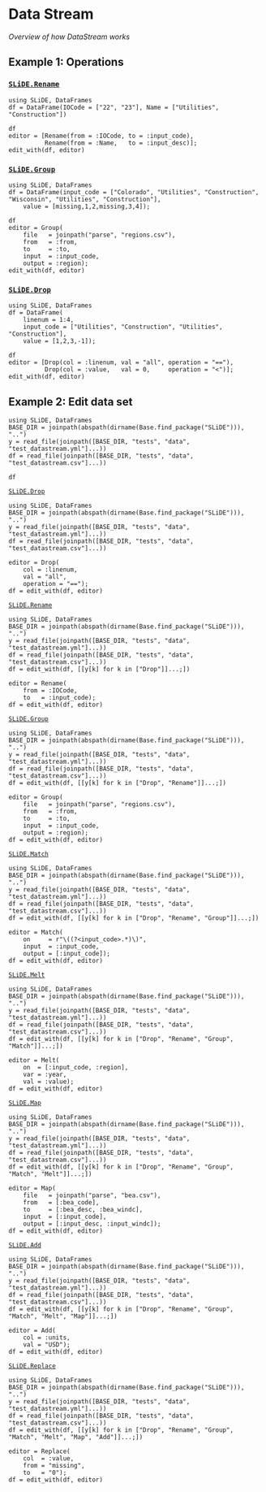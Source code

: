 # Data Stream

*Overview of how DataStream works*

## Example 1: Operations


### [`SLiDE.Rename`](@ref)

```@setup ex1_datastream_rename
using SLiDE, DataFrames
df = DataFrame(IOCode = ["22", "23"], Name = ["Utilities", "Construction"])
```

```@repl ex1_datastream_rename
df
editor = [Rename(from = :IOCode, to = :input_code),
          Rename(from = :Name,   to = :input_desc)];
edit_with(df, editor)
```

### [`SLiDE.Group`](@ref)

```@setup ex1_datastream_group
using SLiDE, DataFrames
df = DataFrame(input_code = ["Colorado", "Utilities", "Construction", "Wisconsin", "Utilities", "Construction"],
    value = [missing,1,2,missing,3,4]);
```

```@repl ex1_datastream_group
df
editor = Group(
    file   = joinpath("parse", "regions.csv"),
    from   = :from,
    to     = :to,
    input  = :input_code,
    output = :region);
edit_with(df, editor)
```

### [`SLiDE.Drop`](@ref)

```@setup ex1_datastream_drop
using SLiDE, DataFrames
df = DataFrame(
    linenum = 1:4,
    input_code = ["Utilities", "Construction", "Utilities", "Construction"],
    value = [1,2,3,-1]);
```
```@repl ex1_datastream_drop
df
editor = [Drop(col = :linenum, val = "all", operation = "=="),
          Drop(col = :value,   val = 0,     operation = "<")];
edit_with(df, editor)
```


## Example 2: Edit data set

```@setup ex2
using SLiDE, DataFrames
BASE_DIR = joinpath(abspath(dirname(Base.find_package("SLiDE"))), "..")
y = read_file(joinpath([BASE_DIR, "tests", "data", "test_datastream.yml"]...))
df = read_file(joinpath([BASE_DIR, "tests", "data", "test_datastream.csv"]...))
```

```@repl ex2
df
```

[`SLiDE.Drop`](@ref)

```@setup ex2_datastream_drop_1
using SLiDE, DataFrames
BASE_DIR = joinpath(abspath(dirname(Base.find_package("SLiDE"))), "..")
y = read_file(joinpath([BASE_DIR, "tests", "data", "test_datastream.yml"]...))
df = read_file(joinpath([BASE_DIR, "tests", "data", "test_datastream.csv"]...))
```

```@repl ex2_datastream_drop_1
editor = Drop(
    col = :linenum,
    val = "all",
    operation = "==");
df = edit_with(df, editor)
```

[`SLiDE.Rename`](@ref)

```@setup ex2_datastream_rename
using SLiDE, DataFrames
BASE_DIR = joinpath(abspath(dirname(Base.find_package("SLiDE"))), "..")
y = read_file(joinpath([BASE_DIR, "tests", "data", "test_datastream.yml"]...))
df = read_file(joinpath([BASE_DIR, "tests", "data", "test_datastream.csv"]...))
df = edit_with(df, [[y[k] for k in ["Drop"]]...;])
```

```@repl ex2_datastream_rename
editor = Rename(
    from = :IOCode,
    to   = :input_code);
df = edit_with(df, editor)
```

[`SLiDE.Group`](@ref)

```@setup ex2_datastream_group
using SLiDE, DataFrames
BASE_DIR = joinpath(abspath(dirname(Base.find_package("SLiDE"))), "..")
y = read_file(joinpath([BASE_DIR, "tests", "data", "test_datastream.yml"]...))
df = read_file(joinpath([BASE_DIR, "tests", "data", "test_datastream.csv"]...))
df = edit_with(df, [[y[k] for k in ["Drop", "Rename"]]...;])
```

```@repl ex2_datastream_group
editor = Group(
    file   = joinpath("parse", "regions.csv"),
    from   = :from,
    to     = :to,
    input  = :input_code,
    output = :region);
df = edit_with(df, editor)
```

[`SLiDE.Match`](@ref)

```@setup ex2_datastream_match
using SLiDE, DataFrames
BASE_DIR = joinpath(abspath(dirname(Base.find_package("SLiDE"))), "..")
y = read_file(joinpath([BASE_DIR, "tests", "data", "test_datastream.yml"]...))
df = read_file(joinpath([BASE_DIR, "tests", "data", "test_datastream.csv"]...))
df = edit_with(df, [[y[k] for k in ["Drop", "Rename", "Group"]]...;])
```

```@repl ex2_datastream_match
editor = Match(
    on     = r"\((?<input_code>.*)\)",
    input  = :input_code,
    output = [:input_code]);
df = edit_with(df, editor)
```

[`SLiDE.Melt`](@ref)

```@setup ex2_datastream_melt
using SLiDE, DataFrames
BASE_DIR = joinpath(abspath(dirname(Base.find_package("SLiDE"))), "..")
y = read_file(joinpath([BASE_DIR, "tests", "data", "test_datastream.yml"]...))
df = read_file(joinpath([BASE_DIR, "tests", "data", "test_datastream.csv"]...))
df = edit_with(df, [[y[k] for k in ["Drop", "Rename", "Group", "Match"]]...;])
```

```@repl ex2_datastream_melt
editor = Melt(
    on  = [:input_code, :region],
    var = :year,
    val = :value);
df = edit_with(df, editor)
```

[`SLiDE.Map`](@ref)

```@setup ex2_datastream_map
using SLiDE, DataFrames
BASE_DIR = joinpath(abspath(dirname(Base.find_package("SLiDE"))), "..")
y = read_file(joinpath([BASE_DIR, "tests", "data", "test_datastream.yml"]...))
df = read_file(joinpath([BASE_DIR, "tests", "data", "test_datastream.csv"]...))
df = edit_with(df, [[y[k] for k in ["Drop", "Rename", "Group", "Match", "Melt"]]...;])
```

```@repl ex2_datastream_map
editor = Map(
    file   = joinpath("parse", "bea.csv"),
    from   = [:bea_code],
    to     = [:bea_desc, :bea_windc],
    input  = [:input_code],
    output = [:input_desc, :input_windc]);
df = edit_with(df, editor)
```

[`SLiDE.Add`](@ref)

```@setup ex2_datastream_add
using SLiDE, DataFrames
BASE_DIR = joinpath(abspath(dirname(Base.find_package("SLiDE"))), "..")
y = read_file(joinpath([BASE_DIR, "tests", "data", "test_datastream.yml"]...))
df = read_file(joinpath([BASE_DIR, "tests", "data", "test_datastream.csv"]...))
df = edit_with(df, [[y[k] for k in ["Drop", "Rename", "Group", "Match", "Melt", "Map"]]...;])
```

```@repl ex2_datastream_add
editor = Add(
    col = :units,
    val = "USD");
df = edit_with(df, editor)
```

[`SLiDE.Replace`](@ref)

```@setup ex2_datastream_replace
using SLiDE, DataFrames
BASE_DIR = joinpath(abspath(dirname(Base.find_package("SLiDE"))), "..")
y = read_file(joinpath([BASE_DIR, "tests", "data", "test_datastream.yml"]...))
df = read_file(joinpath([BASE_DIR, "tests", "data", "test_datastream.csv"]...))
df = edit_with(df, [[y[k] for k in ["Drop", "Rename", "Group", "Match", "Melt", "Map", "Add"]]...;])
```

```@repl ex2_datastream_replace
editor = Replace(
    col  = :value,
    from = "missing",
    to   = "0");
df = edit_with(df, editor)
```